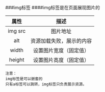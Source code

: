 ###img标签
####img标签是在页面展现图片的

|属性|描述|
|:-:|:-:|
|img src|图片地址|
|alt|资源加载失败，展示的内容|
|width|设置图片宽度（固定值）|
|height|设置图片高度（固定值）|
```
注意：
img标签是可以嵌套的
只有a标签可以跳转，img标签只负责展示资源。
```
